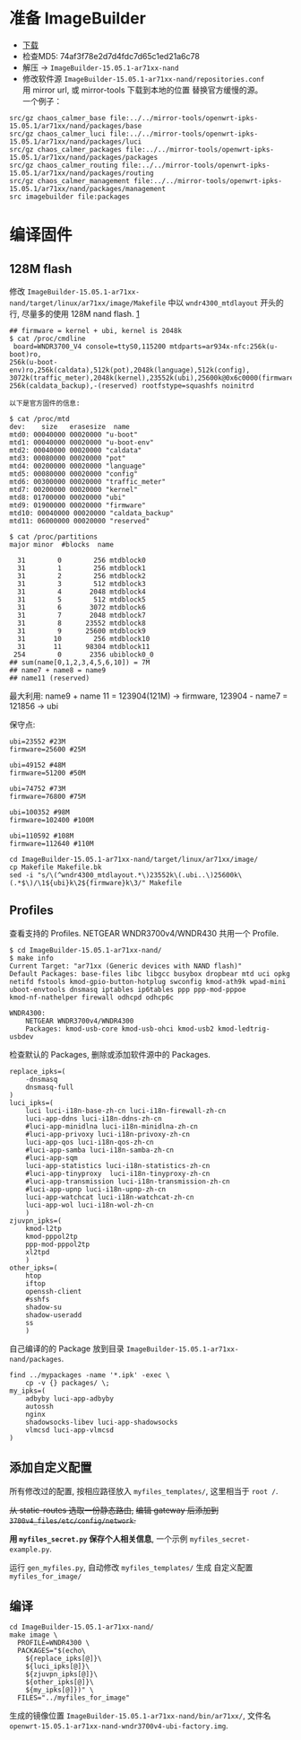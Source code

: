 # 准备 ImageBuilder

* [下载](http://openwrt.proxy.ustclug.org/chaos_calmer/15.05.1/ar71xx/nand/OpenWrt-ImageBuilder-15.05.1-ar71xx-nand.Linux-x86_64.tar.bz2)
* 检查MD5: 74af3f78e2d7d4fdc7d65c1ed21a6c78
* 解压 -> `ImageBuilder-15.05.1-ar71xx-nand`
* 修改软件源 `ImageBuilder-15.05.1-ar71xx-nand/repositories.conf`  
  用 mirror url, 或 mirror-tools 下载到本地的位置 替换官方缓慢的源。  
  一个例子：

```shell
src/gz chaos_calmer_base file:../../mirror-tools/openwrt-ipks-15.05.1/ar71xx/nand/packages/base
src/gz chaos_calmer_luci file:../../mirror-tools/openwrt-ipks-15.05.1/ar71xx/nand/packages/luci
src/gz chaos_calmer_packages file:../../mirror-tools/openwrt-ipks-15.05.1/ar71xx/nand/packages/packages
src/gz chaos_calmer_routing file:../../mirror-tools/openwrt-ipks-15.05.1/ar71xx/nand/packages/routing
src/gz chaos_calmer_management file:../../mirror-tools/openwrt-ipks-15.05.1/ar71xx/nand/packages/management
src imagebuilder file:packages
```

# 编译固件

## 128M flash

修改 `ImageBuilder-15.05.1-ar71xx-nand/target/linux/ar71xx/image/Makefile`
中以 `wndr4300_mtdlayout` 开头的行, 尽量多的使用 128M nand flash.
[1](https://wiki.openwrt.org/doc/techref/flash.layout)

```shell
## firmware = kernel + ubi, kernel is 2048k
$ cat /proc/cmdline 
 board=WNDR3700_V4 console=ttyS0,115200 mtdparts=ar934x-nfc:256k(u-boot)ro,
256k(u-boot-env)ro,256k(caldata),512k(pot),2048k(language),512k(config),
3072k(traffic_meter),2048k(kernel),23552k(ubi),25600k@0x6c0000(firmware),
256k(caldata_backup),-(reserved) rootfstype=squashfs noinitrd

以下是官方固件的信息:

$ cat /proc/mtd
dev:    size   erasesize  name
mtd0: 00040000 00020000 "u-boot"
mtd1: 00040000 00020000 "u-boot-env"
mtd2: 00040000 00020000 "caldata"
mtd3: 00080000 00020000 "pot"
mtd4: 00200000 00020000 "language"
mtd5: 00080000 00020000 "config"
mtd6: 00300000 00020000 "traffic_meter"
mtd7: 00200000 00020000 "kernel"
mtd8: 01700000 00020000 "ubi"
mtd9: 01900000 00020000 "firmware"
mtd10: 00040000 00020000 "caldata_backup"
mtd11: 06000000 00020000 "reserved"

$ cat /proc/partitions 
major minor  #blocks  name

  31        0        256 mtdblock0
  31        1        256 mtdblock1
  31        2        256 mtdblock2
  31        3        512 mtdblock3
  31        4       2048 mtdblock4
  31        5        512 mtdblock5
  31        6       3072 mtdblock6
  31        7       2048 mtdblock7
  31        8      23552 mtdblock8
  31        9      25600 mtdblock9
  31       10        256 mtdblock10
  31       11      98304 mtdblock11
 254        0       2356 ubiblock0_0
## sum(name[0,1,2,3,4,5,6,10]) = 7M
## name7 + name8 = name9
## name11 (reserved)
```

最大利用: name9 + name 11 = 123904(121M) -> firmware, 123904 - name7 = 121856 -> ubi

保守点:

```
ubi=23552 #23M
firmware=25600 #25M

ubi=49152 #48M
firmware=51200 #50M

ubi=74752 #73M
firmware=76800 #75M

ubi=100352 #98M
firmware=102400 #100M

ubi=110592 #108M
firmware=112640 #110M

cd ImageBuilder-15.05.1-ar71xx-nand/target/linux/ar71xx/image/
cp Makefile Makefile.bk
sed -i "s/\(^wndr4300_mtdlayout.*\)23552k\(.ubi..\)25600k\(.*$\)/\1${ubi}k\2${firmware}k\3/" Makefile
```

## Profiles

查看支持的 Profiles. NETGEAR WNDR3700v4/WNDR430 共用一个 Profile.

```shell
$ cd ImageBuilder-15.05.1-ar71xx-nand/
$ make info
Current Target: "ar71xx (Generic devices with NAND flash)"
Default Packages: base-files libc libgcc busybox dropbear mtd uci opkg
netifd fstools kmod-gpio-button-hotplug swconfig kmod-ath9k wpad-mini
uboot-envtools dnsmasq iptables ip6tables ppp ppp-mod-pppoe
kmod-nf-nathelper firewall odhcpd odhcp6c

WNDR4300:
	NETGEAR WNDR3700v4/WNDR4300
	Packages: kmod-usb-core kmod-usb-ohci kmod-usb2 kmod-ledtrig-usbdev
```

检查默认的 Packages, 删除或添加软件源中的 Packages.

```shell
replace_ipks=(
    -dnsmasq
    dnsmasq-full
)
luci_ipks=(
    luci luci-i18n-base-zh-cn luci-i18n-firewall-zh-cn
    luci-app-ddns luci-i18n-ddns-zh-cn
    #luci-app-minidlna luci-i18n-minidlna-zh-cn
    #luci-app-privoxy luci-i18n-privoxy-zh-cn
    luci-app-qos luci-i18n-qos-zh-cn
    #luci-app-samba luci-i18n-samba-zh-cn
    #luci-app-sqm
    luci-app-statistics luci-i18n-statistics-zh-cn
    #luci-app-tinyproxy  luci-i18n-tinyproxy-zh-cn
    #luci-app-transmission luci-i18n-transmission-zh-cn
    #luci-app-upnp luci-i18n-upnp-zh-cn
    luci-app-watchcat luci-i18n-watchcat-zh-cn
    luci-app-wol luci-i18n-wol-zh-cn
    )
zjuvpn_ipks=(
    kmod-l2tp
    kmod-pppol2tp
    ppp-mod-pppol2tp
    xl2tpd
    )
other_ipks=(
    htop
    iftop
    openssh-client
    #sshfs
    shadow-su
    shadow-useradd
    ss
    )
```

自己编译的的 Package 放到目录 `ImageBuilder-15.05.1-ar71xx-nand/packages`.

```shell
find ../mypackages -name '*.ipk' -exec \
    cp -v {} packages/ \;
my_ipks=(
    adbyby luci-app-adbyby
    autossh
    nginx
    shadowsocks-libev luci-app-shadowsocks
    vlmcsd luci-app-vlmcsd
)
```

## 添加自定义配置

所有修改过的配置, 按相应路径放入 `myfiles_templates/`, 这里相当于 `root /`.

~~从 static-routes 选取一份静态路由,~~
~~编辑 gateway 后添加到 `3700v4_files/etc/config/network`.~~

**用 `myfiles_secret.py` 保存个人相关信息**, 一个示例 `myfiles_secret-example.py`.

运行 `gen_myfiles.py`, 自动修改 `myfiles_templates/` 生成 自定义配置 `myfiles_for_image/`

## 编译

```shell
cd ImageBuilder-15.05.1-ar71xx-nand/
make image \
  PROFILE=WNDR4300 \
  PACKAGES="$(echo\
    ${replace_ipks[@]}\
    ${luci_ipks[@]}\
    ${zjuvpn_ipks[@]}\
    ${other_ipks[@]}\
    ${my_ipks[@]})" \
  FILES="../myfiles_for_image"
```

生成的镜像位置 `ImageBuilder-15.05.1-ar71xx-nand/bin/ar71xx/`,
文件名 `openwrt-15.05.1-ar71xx-nand-wndr3700v4-ubi-factory.img`.
